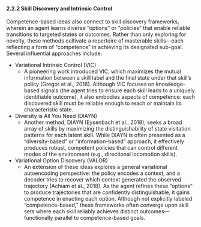 #### 2.2.2 Skill Discovery and Intrinsic Control

Competence-based ideas also connect to skill discovery frameworks, wherein an agent learns diverse “options” or “policies” that enable reliable transitions to targeted states or outcomes. Rather than only exploring for novelty, these methods cultivate a repertoire of masterable skills—each reflecting a form of “competence” in achieving its designated sub-goal. Several influential approaches include:
- Variational Intrinsic Control (VIC)
  - A pioneering work introduced VIC, which maximizes the mutual information between a skill label and the final state under that skill’s policy (Gregor et al., 2016). Although VIC focuses on knowledge-based signals (the agent tries to ensure each skill leads to a uniquely identifiable outcome), it also embodies aspects of competence: each discovered skill must be reliable enough to reach or maintain its characteristic state.
- Diversity is All You Need (DIAYN)
  - Another method, DIAYN (Eysenbach et al., 2018), seeks a broad array of skills by maximizing the distinguishability of state visitation patterns for each latent skill. While DIAYN is often presented as a “diversity-based” or “information-based” approach, it effectively produces robust, competent policies that can control different modes of the environment (e.g., directional locomotion skills).
- Variational Option Discovery (VALOR)
  - An extension of these ideas explores a general variational autoencoding perspective: the policy encodes a context, and a decoder tries to recover which context generated the observed trajectory (Achiam et al., 2018). As the agent refines these “options” to produce trajectories that are confidently distinguishable, it gains competence in enacting each option. Although not explicitly labeled “competence-based,” these frameworks often converge upon skill sets where each skill reliably achieves distinct outcomes—functionally parallel to competence-based goals.

